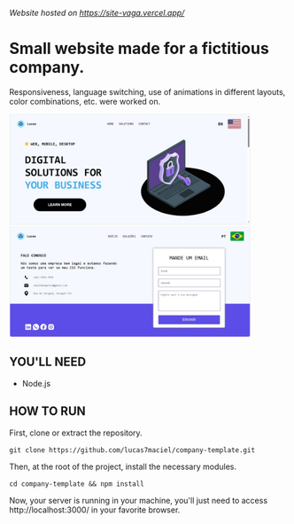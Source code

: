 _Website hosted on https://site-vaga.vercel.app/_
# Small website made for a fictitious company.
Responsiveness, language switching, use of animations in different layouts, color combinations, etc. were worked on.
<p float="center">
  <img src="https://raw.githubusercontent.com/lucas7maciel/company-template/master/screenshots/home.jpeg" height="200" />
  <img src="https://raw.githubusercontent.com/lucas7maciel/company-template/master/screenshots/contact.jpeg" height="200" /> 
</p>


## YOU'LL NEED
- Node.js

## HOW TO RUN
First, clone or extract the repository.
```
git clone https://github.com/lucas7maciel/company-template.git
```

Then, at the root of the project, install the necessary modules.
```
cd company-template && npm install
```

Now, your server is running in your machine, you'll just need to access http://localhost:3000/ in your favorite browser.
